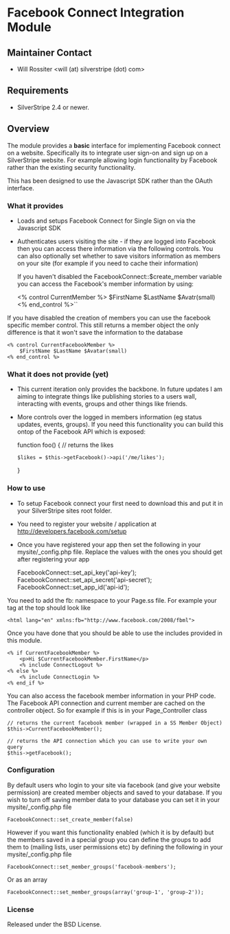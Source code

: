 # Facebook Connect Integration Module

## Maintainer Contact 
 * Will Rossiter 
   <will (at) silverstripe (dot) com>
	
## Requirements
 * SilverStripe 2.4 or newer.

## Overview
The module provides a **basic** interface for implementing Facebook connect on a website. Specifically its to integrate
user sign-on and sign up on a SilverStripe website. For example allowing login functionality by Facebook rather than
the existing security functionality. 

This has been designed to use the Javascript SDK rather than the OAuth interface.

### What it provides

 * Loads and setups Facebook Connect for Single Sign on via the Javascript SDK

 * Authenticates users visiting the site - if they are logged into Facebook then you can access there information via
   the following controls. You can also optionally set whether to save visitors information as members on your site
   (for example if you need to cache their information)
	
   If you haven't disabled the FacebookConnect::$create_member variable you can access the Facebook's member information
   by using:

	<% control CurrentMember %>
		$FirstName $LastName $Avatr(small)
	<% end_control %>``
	
If you have disabled the creation of members you can use the facebook specific member control. This still returns a 
member object the only difference is that it won't save the information to the database

	<% control CurrentFacebookMember %>
		$FirstName $LastName $Avatar(small)
	<% end_control %>
	
### What it does not provide (yet)

  * This current iteration only provides the backbone. In future updates I am aiming to integrate things like publishing
    stories to a users wall, interacting with events, groups and other things like friends.

  * More controls over the logged in members information (eg status updates, events, groups). If you need this functionality you
	can build this ontop of the Facebook API which is exposed:

	function foo() {
		// returns the likes
		
		$likes = $this->getFacebook()->api('/me/likes');
	}
	
### How to use

  * To setup Facebook connect your first need to download this and put it in your SilverStripe sites root folder. 
  * You need to register your website / application at http://developers.facebook.com/setup
  * Once you have registered your app then set the following in your mysite/_config.php file. Replace the values with the ones
    you should get after registering your app

	FacebookConnect::set_api_key('api-key');
	FacebookConnect::set_api_secret('api-secret');
	FacebookConnect::set_app_id('api-id');
	
You need to add the fb: namespace to your Page.ss file. For example your <html> tag at the top should look like

	<html lang="en" xmlns:fb="http://www.facebook.com/2008/fbml">

Once you have done that you should be able to use the includes provided in this module.

	<% if CurrentFacebookMember %>
		<p>Hi $CurrentFacebookMember.FirstName</p>
		<% include ConnectLogout %>
	<% else %>
		<% include ConnectLogin %>
	<% end_if %>

You can also access the facebook member information in your PHP code. The Facebook API connection and current member are
cached on the controller object. So for example if this is in your Page_Controller class

	// returns the current facebook member (wrapped in a SS Member Object)	
	$this->CurrentFacebookMember();
	
	// returns the API connection which you can use to write your own query
	$this->getFacebook(); 
	
### Configuration

By default users who login to your site via facebook (and give your website permission) are created member objects and saved to 
your database. If you wish to turn off saving member data to your database you can set it in your mysite/_config.php file

	FacebookConnect::set_create_member(false)
	
However if you want this functionality enabled (which it is by default) but the members saved in a special group you can define
the groups to add them to (mailing lists, user permissions etc) by defining the following in your mysite/_config.php file

	FacebookConnect::set_member_groups('facebook-members');
	
Or as an array

	FacebookConnect::set_member_groups(array('group-1', 'group-2'));
	
	
### License

Released under the BSD License. 
	